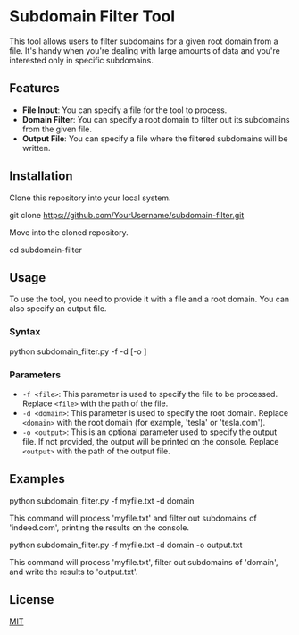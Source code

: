 # Subdomain Filter Tool

This tool allows users to filter subdomains for a given root domain from a file. It's handy when you're dealing with large amounts of data and you're interested only in specific subdomains.

## Features

- **File Input**: You can specify a file for the tool to process.
- **Domain Filter**: You can specify a root domain to filter out its subdomains from the given file.
- **Output File**: You can specify a file where the filtered subdomains will be written.

## Installation

Clone this repository into your local system.


git clone https://github.com/YourUsername/subdomain-filter.git


Move into the cloned repository.


cd subdomain-filter


## Usage

To use the tool, you need to provide it with a file and a root domain. You can also specify an output file.

### Syntax


python subdomain_filter.py -f <file> -d <domain> [-o <output>]


### Parameters

- `-f <file>`: This parameter is used to specify the file to be processed. Replace `<file>` with the path of the file.
- `-d <domain>`: This parameter is used to specify the root domain. Replace `<domain>` with the root domain (for example, 'tesla' or 'tesla.com').
- `-o <output>`: This is an optional parameter used to specify the output file. If not provided, the output will be printed on the console. Replace `<output>` with the path of the output file.

## Examples


python subdomain_filter.py -f myfile.txt -d domain


This command will process 'myfile.txt' and filter out subdomains of 'indeed.com', printing the results on the console.


python subdomain_filter.py -f myfile.txt -d domain -o output.txt


This command will process 'myfile.txt', filter out subdomains of 'domain', and write the results to 'output.txt'.

## License

[MIT](https://choosealicense.com/licenses/mit/)
